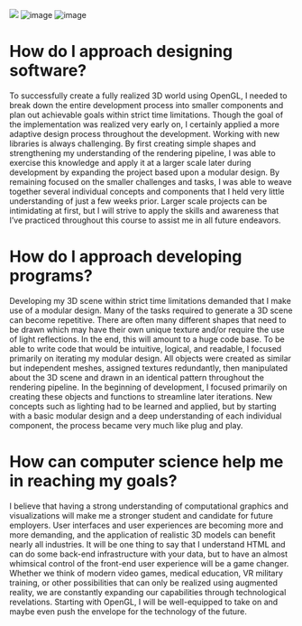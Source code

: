 ![](env_gif.gif)
![image](https://user-images.githubusercontent.com/82340486/155403342-a08b4167-62bf-44a9-bd0f-0c8d2d85486e.png)
![image](https://user-images.githubusercontent.com/82340486/155403368-2a58de09-c70b-4467-80e2-f89d8cdaabe4.png)

# How do I approach designing software?
To successfully create a fully realized 3D world using OpenGL, I needed to break down the entire development process into smaller components and plan out achievable goals within strict time limitations.  Though the goal of the implementation was realized very early on, I certainly applied a more adaptive design process throughout the development.  Working with new libraries is always challenging.  By first creating simple shapes and strengthening my understanding of the rendering pipeline, I was able to exercise this knowledge and apply it at a larger scale later during development by expanding the project based upon a modular design.  By remaining focused on the smaller challenges and tasks, I was able to weave together several individual concepts and components that I held very little understanding of just a few weeks prior.  Larger scale projects can be intimidating at first, but I will strive to apply the skills and awareness that I’ve practiced throughout this course to assist me in all future endeavors.       
# How do I approach developing programs?
Developing my 3D scene within strict time limitations demanded that I make use of a modular design.  Many of the tasks required to generate a 3D scene can become repetitive.  There are often many different shapes that need to be drawn which may have their own unique texture and/or require the use of light reflections.  In the end, this will amount to a huge code base.  To be able to write code that would be intuitive, logical, and readable, I focused primarily on iterating my modular design.  All objects were created as similar but independent meshes, assigned textures redundantly, then manipulated about the 3D scene and drawn in an identical pattern throughout the rendering pipeline.  In the beginning of development, I focused primarily on creating these objects and functions to streamline later iterations.  New concepts such as lighting had to be learned and applied, but by starting with a basic modular design and a deep understanding of each individual component, the process became very much like plug and play.   
# How can computer science help me in reaching my goals? 
I believe that having a strong understanding of computational graphics and visualizations will make me a stronger student and candidate for future employers.  User interfaces and user experiences are becoming more and more demanding, and the application of realistic 3D models can benefit nearly all industries.  It will be one thing to say that I understand HTML and can do some back-end infrastructure with your data, but to have an almost whimsical control of the front-end user experience will be a game changer.  Whether we think of modern video games, medical education, VR military training, or other possibilities that can only be realized using augmented reality, we are constantly expanding our capabilities through technological revelations.  Starting with OpenGL, I will be well-equipped to take on and maybe even push the envelope for the technology of the future. 

